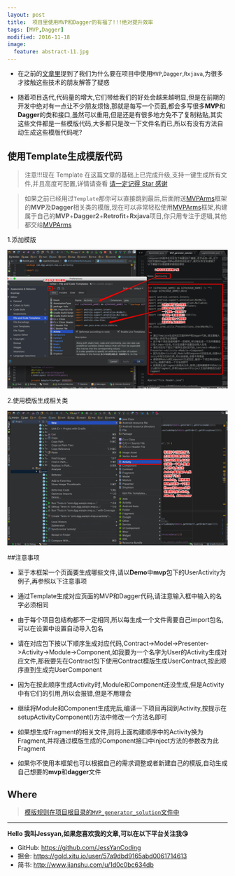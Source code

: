 ```yaml
---
layout: post
title:  项目里使用MVP和Dagger的有福了!!!绝对提升效率
tags: [MVP,Dagger]
modified: 2016-11-18
image:
  feature: abstract-11.jpg
---
```



* 在之前的[文章里](http://gold.xitu.io/entry/5826c2f40ce4630056f8a18f/detail)提到了我们为什么要在项目中使用`MVP`,`Dagger`,`Rxjava`,为很多才接触这些技术的朋友解答了疑惑


* 随着项目迭代,代码量的增大,它们带给我们的好处会越来越明显,但是在前期的开发中绝对有一点让不少朋友烦恼,那就是每写一个页面,都会多写很多**MVP**和**Dagger**的类和接口,虽然可以重用,但是还是有很多地方免不了复制粘贴,其实这些文件都是一些模版代码,大多都只是改一下文件名而已,所以有没有方法自动生成这些模版代码呢?

## 使用Template生成模版代码

> 注意!!!现在 Template 在这篇文章的基础上已完成升级,支持一键生成所有文件,并且高度可配置,详情请查看 [请一定记得 Star 感谢](https://github.com/JessYanCoding/MVPArmsTemplate)

> 如果之前已经用过`Template`那你可以直接跳到最后,后面附送[MVPArms](https://github.com/JessYanCoding/MVPArms/blob/master/MVPArms.md)框架的**MVP**及**Dagger**相关类的模版,现在可以非常轻松使用[MVPArms](https://github.com/JessYanCoding/MVPArms/blob/master/MVPArms.md)框架,构建属于自己的**MVP**+**Dagger2**+**Retrofit**+**Rxjava**项目,你只用专注于逻辑,其他都交给[MVPArms](https://github.com/JessYanCoding/MVPArms/blob/master/MVPArms.md)

1.添加模版

![](https://github.com/JessYanCoding/MVPArms/raw/master/image/step_1.png)

2.使用模版生成相关类

![](https://github.com/JessYanCoding/MVPArms/raw/master/image/step_2.png)


##注意事项
* 至于本框架一个页面要生成哪些文件,请以**Demo**中**mvp**包下的UserActivity为例子,再参照以下注意事项

* 通过Template生成对应页面的MVP和Dagger代码,请注意输入框中输入的名字必须相同

* 由于每个项目包结构都不一定相同,所以每生成一个文件需要自己import包名,可以在设置中设置自动导入包名

* 请在对应包下按以下顺序生成对应代码,Contract->Model->Presenter->Activity->Module->Component,如我要为一个名字为User的Activity生成对应文件,那我要先在Contract包下使用Contract模版生成UserContract,按此顺序直到生成完UserComponent

* 因为在按此顺序生成Activity时,Module和Component还没生成,但是Activity中有它们的引用,所以会报错,但是不用理会

* 继续将Module和Component生成完后,编译一下项目再回到Activity,按提示在setupActivityComponent()方法中修改一个方法名即可

* 如果想生成Fragment的相关文件,则将上面构建顺序中的Activity换为Fragment,并将通过模版生成的Component接口中inject方法的参数改为此Fragment

* 如果你不使用本框架也可以根据自己的需求调整或者新建自己的模版,自动生成自己想要的**mvp**和**dagger**文件

## Where

> [模版规则在项目根目录的`MVP_generator_solution`文件中](https://github.com/JessYanCoding/MVPArms/blob/master/MVP_generator_solution)

---
**Hello 我叫Jessyan,如果您喜欢我的文章,可以在以下平台关注我😘**
* GitHub:  <https://github.com/JessYanCoding>
* 掘金: <https://gold.xitu.io/user/57a9dbd9165abd0061714613>
* 简书: <http://www.jianshu.com/u/1d0c0bc634db>